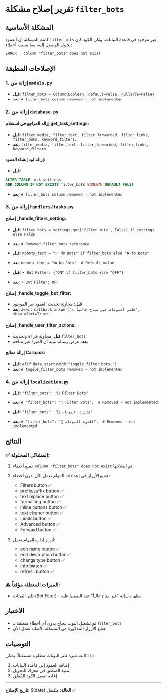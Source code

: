# تقرير إصلاح مشكلة `filter_bots`

## المشكلة الأساسية
كانت المشكلة أن العمود `filter_bots` غير موجود في قاعدة البيانات، ولكن الكود كان يحاول الوصول إليه، مما يسبب أخطاء:
```
ERROR | column "filter_bots" does not exist
```

## الإصلاحات المطبقة

### 1. إزالة من `models.py`
- **قبل**: `filter_bots = Column(Boolean, default=False, nullable=False)`
- **بعد**: `# filter_bots column removed - not implemented`

### 2. إزالة من `database.py`
#### إزالة المراجع في استعلام get_task_settings:
- **قبل**: `filter_media, filter_text, filter_forwarded, filter_links, filter_bots, keyword_filters,`
- **بعد**: `filter_media, filter_text, filter_forwarded, filter_links, keyword_filters,`

#### إزالة كود إنشاء العمود:
- **قبل**: 
```sql
ALTER TABLE task_settings 
ADD COLUMN IF NOT EXISTS filter_bots BOOLEAN DEFAULT FALSE
```
- **بعد**: `# filter_bots column removed - not implemented`

### 3. إزالة من `handlers/tasks.py`

#### إصلاح _handle_filters_setting:
- **قبل**: `filter_bots = settings.get('filter_bots', False) if settings else False`
- **بعد**: `# Removed filter_bots reference`

- **قبل**: `nobots_text = "✅ No Bots" if filter_bots else "❌ No Bots"`
- **بعد**: `nobots_text = "❌ No Bots"  # Default value`

- **قبل**: `• Bot Filter: {"ON" if filter_bots else "OFF"}`
- **بعد**: `• Bot Filter: OFF`

#### إصلاح _handle_toggle_bot_filter:
- **قبل**: محاولة تحديث العمود غير الموجود
- **بعد**: `await callback.answer("⚠️ فلتر البوتات غير متاح حالياً", show_alert=True)`

#### إصلاح _handle_user_filter_actions:
- **قبل**: محاولة قراءة وتحديث `filter_bots`
- **بعد**: عرض رسالة تنبيه أن الميزة غير متاحة

#### إزالة معالج Callback:
- **قبل**: `elif data.startswith("toggle_filter_bots_"):`
- **بعد**: `# toggle_filter_bots removed - not implemented`

### 4. إزالة من `localization.py`
- **قبل**: `"filter_bots": "🤖 Filter Bots"`
- **بعد**: `# "filter_bots": "🤖 Filter Bots",  # Removed - not implemented`

- **قبل**: `"filter_bots": "🤖 فلترة البوتات"`
- **بعد**: `# "filter_bots": "🤖 فلترة البوتات",  # Removed - not implemented`

## النتائج

### ✅ المشاكل المحلولة:
1. جميع أخطاء `column "filter_bots" does not exist` تم إصلاحها
2. جميع الأزرار في إعدادات المهام تعمل الآن بدون أخطاء:
   - Filters button ✅
   - prefix/suffix button ✅
   - text replace button ✅
   - formatting button ✅
   - inline buttons button ✅
   - text cleaner button ✅
   - Limits button ✅
   - Advanced button ✅
   - Forward button ✅

3. أزرار إدارة المهام تعمل:
   - edit name button ✅
   - edit description button ✅
   - change type button ✅
   - info button ✅
   - refresh button ✅

### ⚠️ الميزات المعطلة مؤقتاً:
- فلتر البوتات (Bot Filter) - يظهر رسالة "غير متاح حالياً" عند الضغط عليه

## الاختبار
- تم تشغيل البوت بنجاح بدون أي أخطاء متعلقة بـ `filter_bots`
- جميع الأزرار المذكورة في المشكلة الأصلية تعمل الآن

## التوصيات
إذا كانت ميزة فلتر البوتات مطلوبة مستقبلاً، يمكن:
1. إضافة العمود إلى قاعدة البيانات
2. تنفيذ المنطق في محرك التحويل
3. إعادة تفعيل الكود المُعلق

---
**تاريخ الإصلاح:** $(date)
**الحالة:** مكتمل ✅